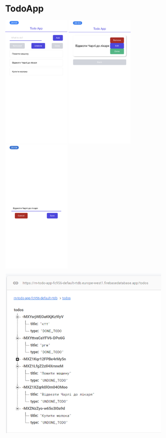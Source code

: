 # TodoApp

<p float="left">
  <img src="/images/main_screen.PNG" width="200" alt="Main Screen">
  <img src="/images/todo_screen.PNG" width="200" alt="Todo Screen">
  <img src="/images/edit_modal.PNG" width="200" alt="Edit Modal">  
</p>
<p align="center">
  <img src="/images/db.png" width="500" alt="DB">
</p>

